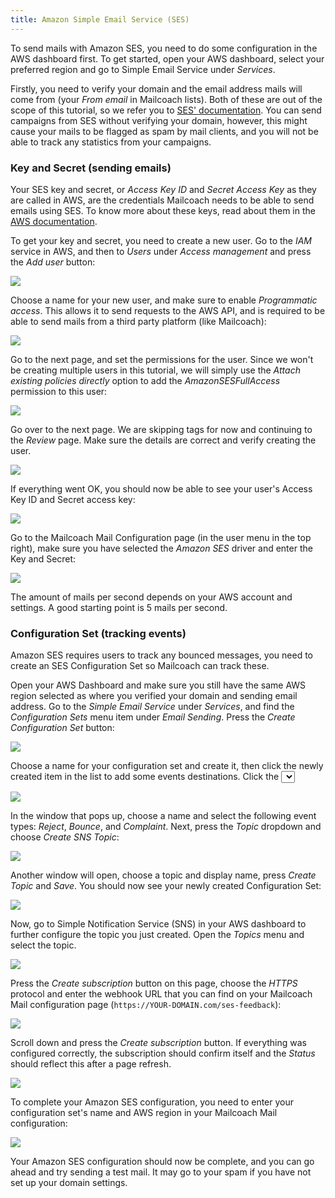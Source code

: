 ```yaml
---
title: Amazon Simple Email Service (SES)
---
```


To send mails with Amazon SES, you need to do some configuration in the AWS dashboard first. To get started, open your AWS dashboard, select your preferred region and go to Simple Email Service under _Services_.

Firstly, you need to verify your domain and the email address mails will come from (your _From email_ in Mailcoach lists). Both of these are out of the scope of this tutorial, so we refer you to [SES' documentation](https://docs.aws.amazon.com/ses/latest/DeveloperGuide/setting-up-email.html). You can send campaigns from SES without verifying your domain, however, this might cause your mails to be flagged as spam by mail clients, and you will not be able to track any statistics from your campaigns.

### Key and Secret (sending emails)

Your SES key and secret, or _Access Key ID_ and _Secret Access Key_ as they are called in AWS, are the credentials Mailcoach needs to be able to send emails using SES. To know more about these keys, read about them in the [AWS documentation](https://docs.aws.amazon.com/general/latest/gr/aws-sec-cred-types.html#access-keys-and-secret-access-keys).

To get your key and secret, you need to create a new user. Go to the _IAM_ service in AWS, and then to _Users_ under _Access management_ and press the _Add user_ button:

![](https://mailcoach.app/images/docs/app/mail-configuration/amazon-ses-iam.png)

Choose a name for your new user, and make sure to enable _Programmatic access_. This allows it to send requests to the AWS API, and is required to be able to send mails from a third party platform (like Mailcoach):

![](https://mailcoach.app/images/docs/app/mail-configuration/amazon-ses-programmatic-access.png)

Go to the next page, and set the permissions for the user. Since we won't be creating multiple users in this tutorial, we will simply use the _Attach existing policies directly_ option to add the _AmazonSESFullAccess_ permission to this user:

![](https://mailcoach.app/images/docs/app/mail-configuration/amazon-ses-permissions.png)

Go over to the next page. We are skipping tags for now and continuing to the _Review_ page. Make sure the details are correct and verify creating the user.

![](https://mailcoach.app/images/docs/app/mail-configuration/amazon-ses-review.png)

If everything went OK, you should now be able to see your user's Access Key ID and Secret access key:

![](https://mailcoach.app/images/docs/app/mail-configuration/amazon-ses-key-and-secret.png)

Go to the Mailcoach Mail Configuration page (in the user menu in the top right), make sure you have selected the _Amazon SES_ driver and enter the Key and Secret:

![](https://mailcoach.app/images/docs/app/mail-configuration/amazon-ses-key-and-secret-in-mailcoach.png)

The amount of mails per second depends on your AWS account and settings. A good starting point is 5 mails per second.

### Configuration Set (tracking events)

Amazon SES requires users to track any bounced messages, you need to create an SES Configuration Set so Mailcoach can track these.

Open your AWS Dashboard and make sure you still have the same AWS region selected as where you verified your domain and sending email address. Go to the _Simple Email Service_ under _Services_, and find the _Configuration Sets_ menu item under _Email Sending_. Press the _Create Configuration Set_ button:

![](https://mailcoach.app/images/docs/app/mail-configuration/amazon-ses-configuration-set.png)

Choose a name for your configuration set and create it, then click the newly created item in the list to add some events destinations. Click the _<Select a destination type>_ dropdown and select the _SNS_ option:

![](https://mailcoach.app/images/docs/app/mail-configuration/amazon-ses-destination-type.png)

In the window that pops up, choose a name and select the following event types: _Reject_, _Bounce_, and _Complaint_. Next, press the _Topic_ dropdown and choose _Create SNS Topic_:

![](https://mailcoach.app/images/docs/app/mail-configuration/amazon-ses-sns-destination.png)

Another window will open, choose a topic and display name, press _Create Topic_ and _Save_. You should now see your newly created Configuration Set:

![](https://mailcoach.app/images/docs/app/mail-configuration/amazon-ses-finished-config-set.png)

Now, go to Simple Notification Service (SNS) in your AWS dashboard to further configure the topic you just created. Open the _Topics_ menu and select the topic.

![](https://mailcoach.app/images/docs/app/mail-configuration/amazon-ses-edit-sns-topic.png)

Press the _Create subscription_ button on this page, choose the _HTTPS_ protocol and enter the webhook URL that you can find on your Mailcoach Mail configuration page (`https://YOUR-DOMAIN.com/ses-feedback`):

![](https://mailcoach.app/images/docs/app/mail-configuration/amazon-ses-sns-subscription.png)

Scroll down and press the _Create subscription_ button. If everything was configured correctly, the subscription should confirm itself and the _Status_ should reflect this after a page refresh.

![](https://mailcoach.app/images/docs/app/mail-configuration/amazon-ses-sns-subscription-confirmed.png)

To complete your Amazon SES configuration, you need to enter your configuration set's name and AWS region in your Mailcoach Mail configuration:

![](https://mailcoach.app/images/docs/app/mail-configuration/amazon-ses-final-mailcoach-mail-config.png)

Your Amazon SES configuration should now be complete, and you can go ahead and try sending a test mail. It may go to your spam if you have not set up your domain settings.

